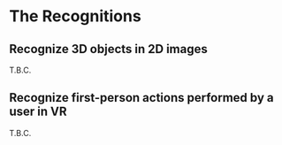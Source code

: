 # The Recognitions

## Recognize 3D objects in 2D images

T.B.C.

## Recognize first-person actions performed by a user in VR

T.B.C.
